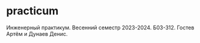 # practicum
Инженерный практикум. Весенний семестр 2023-2024. Б03-312. Гостев Артём и Дунаев Денис.
